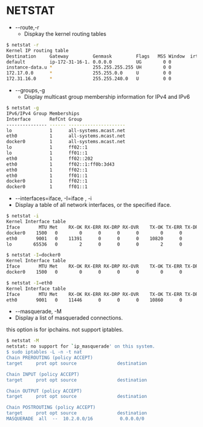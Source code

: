 # NETSTAT

* --route,-r
  * Dispkay the kernel routing tables

```bash
$ netstat -r
Kernel IP routing table
Destination     Gateway         Genmask         Flags   MSS Window  irtt Iface
default         ip-172-31-16-1. 0.0.0.0         UG        0 0          0 eth0
instance-data.u *               255.255.255.255 UH        0 0          0 eth0
172.17.0.0      *               255.255.0.0     U         0 0          0 docker0
172.31.16.0     *               255.255.240.0   U         0 0          0 eth0
```

* --groups,-g
  * Display multicast group membership information for IPv4 and IPv6
```bash
$ netstat -g
IPv6/IPv4 Group Memberships
Interface       RefCnt Group
--------------- ------ ---------------------
lo              1      all-systems.mcast.net
eth0            1      all-systems.mcast.net
docker0         1      all-systems.mcast.net
lo              1      ff02::1
lo              1      ff01::1
eth0            1      ff02::202
eth0            1      ff02::1:ff0b:3d43
eth0            1      ff02::1
eth0            1      ff01::1
docker0         1      ff02::1
docker0         1      ff01::1
```

* --interfaces=iface, -I=iface , -i
 * Display a table of all network interfaces, or the specified iface.
```bash
$ netstat -i
Kernel Interface table
Iface       MTU Met    RX-OK RX-ERR RX-DRP RX-OVR    TX-OK TX-ERR TX-DRP TX-OVR Flg
docker0    1500   0        0      0      0      0        0      0      0      0 BMU
eth0       9001   0    11391      0      0      0    10820      0      0      0 BMRU
lo        65536   0        2      0      0      0        2      0      0      0 LRU
```

```bash
$ netstat -I=docker0
Kernel Interface table
Iface       MTU Met    RX-OK RX-ERR RX-DRP RX-OVR    TX-OK TX-ERR TX-DRP TX-OVR Flg
docker0    1500   0        0      0      0      0        0      0      0      0 BMU

$ netstat -I=eth0
Kernel Interface table
Iface       MTU Met    RX-OK RX-ERR RX-DRP RX-OVR    TX-OK TX-ERR TX-DRP TX-OVR Flg
eth0       9001   0    11446      0      0      0    10860      0      0      0 BMRU
```

* --masquerade, -M
 * Display a list of masqueraded connections.

this option is for ipchains. not support iptables.

```bash
$ netstat -M
netstat: no support for `ip_masquerade' on this system.
$ sudo iptables -L -n -t nat
Chain PREROUTING (policy ACCEPT)
target     prot opt source               destination

Chain INPUT (policy ACCEPT)
target     prot opt source               destination

Chain OUTPUT (policy ACCEPT)
target     prot opt source               destination

Chain POSTROUTING (policy ACCEPT)
target     prot opt source               destination
MASQUERADE  all  --  10.2.0.0/16          0.0.0.0/0
```

